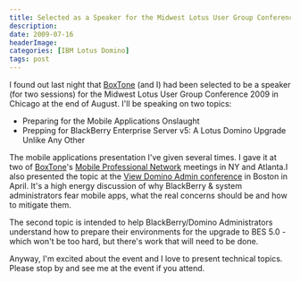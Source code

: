 ```yaml
---
title: Selected as a Speaker for the Midwest Lotus User Group Conference 2009
description: 
date: 2009-07-16
headerImage: 
categories: [IBM Lotus Domino]
tags: post
---
```


I found out last night that [BoxTone](http://www.boxtone.com "BoxTone") (and I) had been selected to be a speaker (for two sessions) for the Midwest Lotus User Group Conference 2009 in Chicago at the end of August. I'll be speaking on two topics:

*   Preparing for the Mobile Applications Onslaught
*   Prepping for BlackBerry Enterprise Server v5: A Lotus Domino Upgrade Unlike Any Other

The mobile applications presentation I've given several times. I gave it at two of [BoxTone](http://www.boxtone.com)'s [Mobile Professional Network](http://www.mobileprofessionalnetwork.org/) meetings in NY and Atlanta.I also presented the topic at the [View Domino Admin conference](http://www.viewadmin2010.com/) in Boston in April. It's a high energy discussion of why BlackBerry & system administrators fear mobile apps, what the real concerns should be and how to mitigate them.

The second topic is intended to help BlackBerry/Domino Administrators understand how to prepare their environments for the upgrade to BES 5.0 - which won't be too hard, but there's work that will need to be done.

Anyway, I'm excited about the event and I love to present technical topics. Please stop by and see me at the event if you attend.